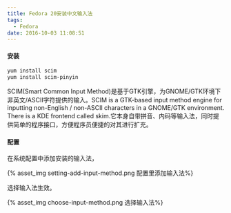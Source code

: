 ```yaml
---
title: Fedora 20安装中文输入法
tags:
  - Fedora
date: 2016-10-03 11:08:51
---
```



#### 安装


```Bash
yum install scim
yum install scim-pinyin
```
SCIM(Smart Common Input Method)是基于GTK引擎，为GNOME/GTK环境下非英文/ASCII字符提供的输入。SCIM is a GTK-based input method engine for inputting non-English / non-ASCII characters in a GNOME/GTK environment. There is a KDE frontend called skim.它本身自带拼音、内码等输入法，同时提供简单的程序接口，方便程序员便捷的对其进行扩充。

<!-- more -->

#### 配置

在系统配置中添加安装的输入法，

{% asset_img setting-add-input-method.png 配置里添加输入法%}

选择输入法生效。

{% asset_img choose-input-method.png 选择输入法%}

